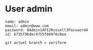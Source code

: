 # User admin

    name: admin
    email: admin@www.com
    password: 0Admin1API2Russell3Password4
    id: 6735f9bdec4755f86976c8ea

    git actuel branch = veriform